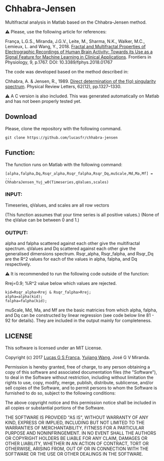 # Chhabra-Jensen

Multifractal analysis in Matlab based on the Chhabra-Jensen method.

:warning: Please, use the following article for references:

França, L.G.S., Miranda, J.G.V., Leite, M., Sharma, N.K., Walker, M.C., Lemieux, L. and Wang, Y., 2018. [Fractal and Multifractal Properties of Electrographic Recordings of Human Brain Activity: Towards its Use as a Signal Feature for Machine Learning in Clinical Applications](https://www.frontiersin.org/articles/10.3389/fphys.2018.01767/). Frontiers in Physiology, 9, p.1767. DOI: 10.3389/fphys.2018.01767

The code was developed based on the method described in:

Chhabra, A. & Jensen, R., 1989. [Direct determination of the f(α) singularity spectrum](http://link.aps.org/doi/10.1103/PhysRevA.40.5284). Physical Review Letters, 62(12), pp.1327–1330.

:warning: A C version is also included. This was generated automatically on Matlab and has not been properly tested yet.

## Download

Please, clone the repository with the following command.

```
git clone https://github.com/lucasfr/chhabra-jensen
```

## Function:

The function runs on Matlab with the following command: 

```
[alpha,falpha,Dq,Rsqr_alpha,Rsqr_falpha,Rsqr_Dq,muScale,Md,Ma,Mf] = ...
ChhabraJensen_Yuj_w0(Timeseries,qValues,scales)
```

### INPUT:

Timeseries, qValues, and scales are all row vectors 

(This function assumes that your time series is all positive values.) 
(None of the qValue can be between 0 and 1.)

### OUTPUT:

alpha and falpha scattered against each other give the multifractal spectrum. 
qValues and Dq scattered against each other give the generalised dimensions spectrum. 
Rsqr_alpha, Rsqr_falpha, and Rsqr_Dq are the R^2 values for each of the values in alpha, falpha, and Dq respectively. 

:warning: It is recommended to run the following code outside of the function: 

Rrej=0.9; %R^2 value below which values are rejected. 

```
kid=Rsqr_alpha>Rrej & Rsqr_falpha>Rrej; 
alpha=alpha(kid);
falpha=falpha(kid);
```

muScale, Md, Ma, and Mf are the basic matricies from which alpha, falpha, and Dq can be constructed by linear regression (see code below line 81 - 92 for details). They are included in the output mainly for completeness.

## LICENSE

This software is licensed under an MIT License. 

Copyright (c) 2017 [Lucas G S França](https://lucasfr.github.io/), [Yujiang Wang](http://xaphire.de/), José G V Miranda. 

Permission is hereby granted, free of charge, to any person obtaining a copy
of this software and associated documentation files (the "Software"), to deal
in the Software without restriction, including without limitation the rights
to use, copy, modify, merge, publish, distribute, sublicense, and/or sell
copies of the Software, and to permit persons to whom the Software is
furnished to do so, subject to the following conditions:

The above copyright notice and this permission notice shall be included in all
copies or substantial portions of the Software.

THE SOFTWARE IS PROVIDED "AS IS", WITHOUT WARRANTY OF ANY KIND, EXPRESS OR
IMPLIED, INCLUDING BUT NOT LIMITED TO THE WARRANTIES OF MERCHANTABILITY,
FITNESS FOR A PARTICULAR PURPOSE AND NONINFRINGEMENT. IN NO EVENT SHALL THE
AUTHORS OR COPYRIGHT HOLDERS BE LIABLE FOR ANY CLAIM, DAMAGES OR OTHER
LIABILITY, WHETHER IN AN ACTION OF CONTRACT, TORT OR OTHERWISE, ARISING FROM,
OUT OF OR IN CONNECTION WITH THE SOFTWARE OR THE USE OR OTHER DEALINGS IN THE
SOFTWARE.
